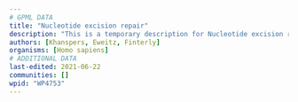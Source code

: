 ```yaml
---
# GPML DATA
title: "Nucleotide excision repair"
description: "This is a temporary description for Nucleotide excision repair"
authors: [Khanspers, Eweitz, Finterly]
organisms: [Homo sapiens]
# ADDITIONAL DATA
last-edited: 2021-06-22
communities: []
wpid: "WP4753"
---
```

